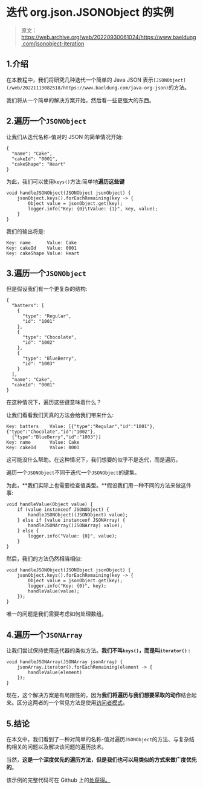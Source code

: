 # 迭代 org.json.JSONObject 的实例

> 原文：<https://web.archive.org/web/20220930061024/https://www.baeldung.com/jsonobject-iteration>

## 1.介绍

在本教程中，我们将研究几种迭代一个简单的 Java JSON 表示`[JSONObject](/web/20221113082518/https://www.baeldung.com/java-org-json)`的方法。

我们将从一个简单的解决方案开始，然后看一些更强大的东西。

## 2.遍历一个`JSONObject`

让我们从迭代名称-值对的 JSON 的简单情况开始:

```
{
  "name": "Cake",
  "cakeId": "0001",
  "cakeShape": "Heart"
}
```

为此，我们可以使用`keys()`方法:简单地**遍历这些键**

```
void handleJSONObject(JSONObject jsonObject) {
    jsonObject.keys().forEachRemaining(key -> {
        Object value = jsonObject.get(key);
        logger.info("Key: {0}\tValue: {1}", key, value);
    }
}
```

我们的输出将是:

```
Key: name      Value: Cake
Key: cakeId    Value: 0001
Key: cakeShape Value: Heart
```

## 3.遍历一个`JSONObject`

但是假设我们有一个更复杂的结构:

```
{
  "batters": [
    {
      "type": "Regular",
      "id": "1001"
    },
    {
      "type": "Chocolate",
      "id": "1002"
    },
    {
      "type": "BlueBerry",
      "id": "1003"
    }
  ],
  "name": "Cake",
  "cakeId": "0001"
}
```

在这种情况下，遍历这些键意味着什么？

让我们看看我们天真的方法会给我们带来什么:

```
Key: batters    Value: [{"type":"Regular","id":"1001"},{"type":"Chocolate","id":"1002"},
  {"type":"BlueBerry","id":"1003"}]
Key: name       Value: Cake
Key: cakeId     Value: 0001
```

这可能没什么帮助。在这种情况下，我们想要的似乎不是迭代，而是遍历。

遍历一个`JSONObject`不同于迭代一个`JSONObject`的键集。

为此，**我们实际上也需要检查值类型。**假设我们用一种不同的方法来做这件事:

```
void handleValue(Object value) {
    if (value instanceof JSONObject) {
        handleJSONObject((JSONObject) value);
    } else if (value instanceof JSONArray) {
        handleJSONArray((JSONArray) value);
    } else {
        logger.info("Value: {0}", value);
    }
}
```

然后，我们的方法仍然相当相似:

```
void handleJSONObject(JSONObject jsonObject) {
    jsonObject.keys().forEachRemaining(key -> {
        Object value = jsonObject.get(key);
        logger.info("Key: {0}", key);
        handleValue(value);
    });
}
```

唯一的问题是我们需要考虑如何处理数组。

## 4.遍历一个`JSONArray`

让我们尝试保持使用迭代器的类似方法。**我们不叫`keys()`，而是叫`iterator()` :**

```
void handleJSONArray(JSONArray jsonArray) {
    jsonArray.iterator().forEachRemaining(element -> {
        handleValue(element)
    });
}
```

现在，这个解决方案是有局限性的，因为**我们将遍历与我们想要采取的动作**结合起来。区分这两者的一个常见方法是使用[访问者模式](/web/20221113082518/https://www.baeldung.com/java-visitor-pattern)。

## 5.结论

在本文中，我们看到了一种对简单的名称-值对遍历`JSONObject`的方法、与复杂结构相关的问题以及解决该问题的遍历技术。

当然，**这是一个深度优先的遍历方法，但是我们也可以用类似的方式来做广度优先的**。

该示例的完整代码可在 Github 上的[处获得。](https://web.archive.org/web/20221113082518/https://github.com/eugenp/tutorials/tree/master/json-modules/json)